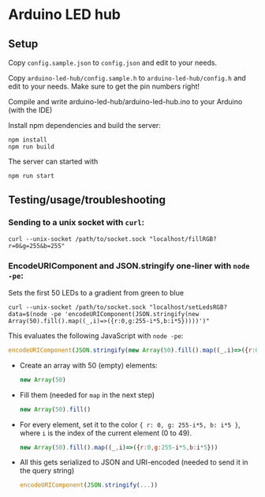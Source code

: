 # Arduino LED hub

## Setup

Copy `config.sample.json` to `config.json` and edit to your needs.

Copy `arduino-led-hub/config.sample.h` to `arduino-led-hub/config.h` and edit to your needs.
Make sure to get the pin numbers right!

Compile and write arduino-led-hub/arduino-led-hub.ino to your Arduino (with the IDE)

Install npm dependencies and build the server:

```
npm install
npm run build
```

The server can started with

```
npm run start
```

## Testing/usage/troubleshooting

### Sending to a unix socket with `curl`:

```
curl --unix-socket /path/to/socket.sock "localhost/fillRGB?r=0&g=255&b=255"
```

### EncodeURIComponent and JSON.stringify one-liner with `node -pe`:

Sets the first 50 LEDs to a gradient from green to blue

```
curl --unix-socket /path/to/socket.sock "localhost/setLedsRGB?data=$(node -pe 'encodeURIComponent(JSON.stringify(new Array(50).fill().map((_,i)=>({r:0,g:255-i*5,b:i*5}))))')"
```

This evaluates the following JavaScript with `node -pe`:

```js
encodeURIComponent(JSON.stringify(new Array(50).fill().map((_,i)=>({r:0,g:255-i*5,b:i*5}))))
```

- Create an array with 50 (empty) elements:
  ```js
  new Array(50)
  ```
- Fill them (needed for `map` in the next step)
  ```js
  new Array(50).fill()
  ```
- For every element, set it to the color `{ r: 0, g: 255-i*5, b: i*5 }`,
  where `i` is the index of the current element (0 to 49).
  ```js
  new Array(50).fill().map((_,i)=>({r:0,g:255-i*5,b:i*5}))
  ```
- All this gets serialized to JSON and URI-encoded
  (needed to send it in the query string)
  ```js
  encodeURIComponent(JSON.stringify(...))
  ```
